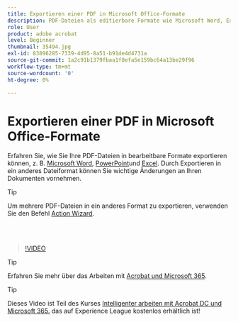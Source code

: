 ```yaml
---
title: Exportieren einer PDF in Microsoft Office-Formate
description: PDF-Dateien als editierbare Formate wie Microsoft Word, Excel oder PowerPoint exportieren
role: User
product: adobe acrobat
level: Beginner
thumbnail: 35494.jpg
exl-id: 83896285-7339-4d95-8a51-b91de4d4731a
source-git-commit: 1a2c91b1379fbaa1f8efa5e159bc64a13be29f96
workflow-type: tm+mt
source-wordcount: '0'
ht-degree: 0%

---
```


# Exportieren einer PDF in Microsoft Office-Formate

Erfahren Sie, wie Sie Ihre PDF-Dateien in bearbeitbare Formate exportieren können, z. B. [Microsoft Word](https://www.adobe.com/de/acrobat/online/pdf-to-word.html), [PowerPoint](https://www.adobe.com/de/acrobat/online/pdf-to-ppt.html)und [Excel](https://www.adobe.com/de/acrobat/online/pdf-to-excel.html). Durch Exportieren in ein anderes Dateiformat können Sie wichtige Änderungen an Ihren Dokumenten vornehmen.

>[!TIP]
>
>Um mehrere PDF-Dateien in ein anderes Format zu exportieren, verwenden Sie den Befehl [Action Wizard](../advanced-tasks/action.md).

<br> 

>[!VIDEO](https://video.tv.adobe.com/v/35494?hidetitle=true)

>[!TIP]
>
>Erfahren Sie mehr über das Arbeiten mit [Acrobat und Microsoft 365](../integrate/integrate-overview.md).

>[!TIP]
>
>Dieses Video ist Teil des Kurses [Intelligenter arbeiten mit Acrobat DC und Microsoft 365.](https://experienceleague.adobe.com/?recommended=Acrobat-U-1-2021.microsoft365) das auf Experience League kostenlos erhältlich ist!
